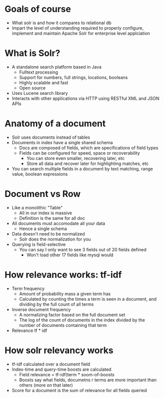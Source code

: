 # Goals of course

* What solr is and how it compares to relational db
* Impart the level of understanding required to properly configure, implement and maintain Apache Solr for enterprise level applciation

# What is Solr?

* A standalone search platform based in Java
    - Fulltext processing
    - Support for numbers, full strings, locations, booleans
    - Highly scalable and fast
    - Open source
* Uses Lucene search library
* Interacts with other applications via HTTP using RESTful XML and JSON APIs

# Anatomy of a document

* Solr uses documents instead of tables
* Documents in index have a single shared schema
    - Docs are composed of fields, which are specifications of field types
    - Fields can be configured  for speed, space or recoverability
        + You can store even smaller, recovering later, etc
        + Store all data and recover later for highlighting matches, etc
* You can search multiple fields in a document by text matching, range value, boolean expressions

# Document vs Row

* Like a monolithic "Table"
    - All in our index is massive
    - Definition is the same for all doc
* All documents must accomodate all your data
    - Hence a single schema
* Data doesn't need to be normalized
    - Solr does the normalization for you
* Querying is field-selective
    - You can say I only want to see 3 fields out of 20 fields defined
        + Won't load other 17 fields like mysql would

# How relevance works: tf-idf

* Term frequency
    - Amount of probability mass a given term has
    - Calculated by counting the times a term is seen in a document, and dividing by the full count of all terms
* Inverse document frequency
    - A normalizing factor based on the full document set
    - The log of the count of documents in the index divided by the number of documents containing that term
* Relevance tf * idf

# How solr relevancy works

* tf-idf calculated over a document field
* Index-time and query-time boosts are calculated
    - Field relevance = tf-idf(term * soom-of-boosts
    - Boosts say what fields, documetns r terms are more important than others (more on that later)
* Score for a document is the sum of relevance for all fields queried






